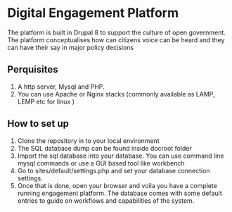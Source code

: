 # Digital Engagement Platform
The platform is built in Drupal 8 to support the culture of open government. The platform conceptualises how can citizens voice can be heard and they can have their say in major policy decisions

## Perquisites
1. A http server, Mysql and PHP.
2. You can use Apache or Nginx stacks (commonly available as LAMP, LEMP etc for linux )

## How to set up
1. Clone the repository in to your local environment
2. The SQL database dump can be found inside docroot folder
3. Import the sql database into your database. You can use command line mysql commands or use a GUI based tool like workbench
4. Go to sites/default/settings.php and set your database connection settings.
5. Once that is done, open your browser and voila you have a complete running engagement platform. The database comes with some default entries to guide on workflows and capabilities of the system.
